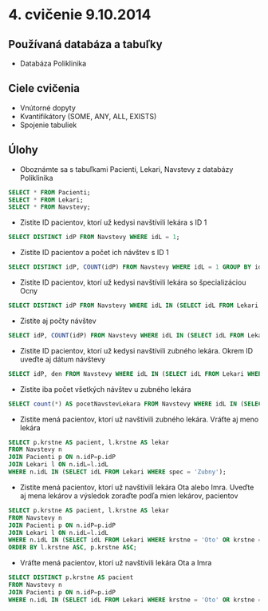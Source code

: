 # 4. cvičenie 9.10.2014
## Používaná databáza a tabuľky
* Databáza Poliklinika

## Ciele cvičenia
* Vnútorné dopyty
* Kvantifikátory (SOME, ANY, ALL, EXISTS)
* Spojenie tabuliek

## Úlohy

* Oboznámte sa s tabuľkami Pacienti, Lekari, Navstevy z databázy Poliklinika
```SQL
SELECT * FROM Pacienti;
SELECT * FROM Lekari;
SELECT * FROM Navstevy;
```
* Zistite ID pacientov, ktorí už kedysi navštívili lekára s ID 1
```SQL
SELECT DISTINCT idP FROM Navstevy WHERE idL = 1;
```
* Zistite ID pacientov a počet ich návštev s ID 1
```SQL
SELECT DISTINCT idP, COUNT(idP) FROM Navstevy WHERE idL = 1 GROUP BY idP;
```
* Zistite ID pacientov, ktorí už kedysi navštívili lekára so špecializáciou Ocny
```SQL
SELECT DISTINCT idP FROM Navstevy WHERE idL IN (SELECT idL FROM Lekari WHERE spec = 'Ocny');
```
* Zistite aj počty návštev
```SQL
SELECT idP, COUNT(idP) FROM Navstevy WHERE idL IN (SELECT idL FROM Lekari WHERE spec = 'Ocny') GROUP BY idP;
```
* Zistite ID pacientov, ktorí už kedysi navštívili zubného lekára. Okrem ID uveďte aj dátum návštevy
```SQL
SELECT idP, den FROM Navstevy WHERE idL IN (SELECT idL FROM Lekari WHERE spec = 'Zubny');
```
* Zistite iba počet všetkých návštev u zubného lekára
```SQL
SELECT count(*) AS pocetNavstevLekara FROM Navstevy WHERE idL IN (SELECT idL FROM Lekari WHERE spec = 'Zubny');
```
* Zistite mená pacientov, ktorí už navštívili zubného lekára. Vráťte aj meno lekára
```SQL
SELECT p.krstne AS pacient, l.krstne AS lekar 
FROM Navstevy n
JOIN Pacienti p ON n.idP=p.idP
JOIN Lekari l ON n.idL=l.idL 
WHERE n.idL IN (SELECT idL FROM Lekari WHERE spec = 'Zubny');
```
* Zistite mená pacientov, ktorí už navštívili lekára Ota alebo Imra. Uveďte aj mena lekárov a výsledok zoraďte podľa mien lekárov, pacientov
```SQL
SELECT p.krstne AS pacient, l.krstne AS lekar 
FROM Navstevy n
JOIN Pacienti p ON n.idP=p.idP
JOIN Lekari l ON n.idL=l.idL 
WHERE n.idL IN (SELECT idL FROM Lekari WHERE krstne = 'Oto' OR krstne = 'Imro')
ORDER BY l.krstne ASC, p.krstne ASC;
```
* Vráťte mená pacientov, ktorí už navštívili lekára Ota a Imra
```SQL
SELECT DISTINCT p.krstne AS pacient
FROM Navstevy n
JOIN Pacienti p ON n.idP=p.idP
WHERE n.idL IN (SELECT idL FROM Lekari WHERE krstne = 'Oto' OR krstne = 'Imro');
```

